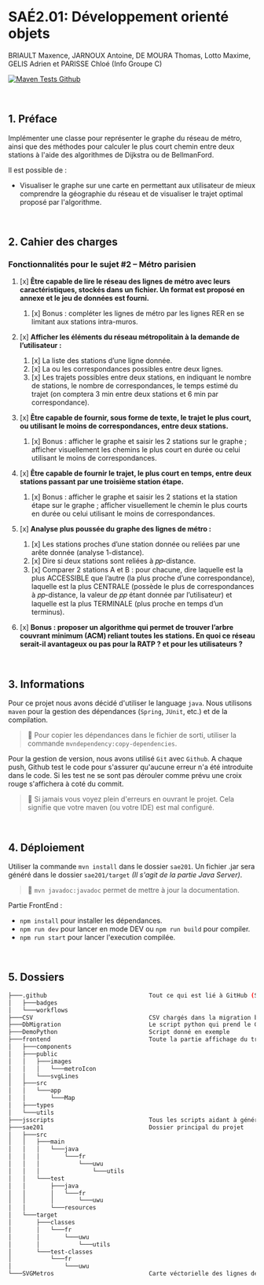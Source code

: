 # SAÉ2.01: Développement orienté objets</h1>
BRIAULT Maxence, JARNOUX Antoine, DE MOURA Thomas, Lotto Maxime, GELIS Adrien et PARISSE Chloé (Info Groupe C)

[![Maven Tests Github](https://github.com/UUUUUwUUUUU/SAE2.01-DevObjet/actions/workflows/JAVA_CI.yaml/badge.svg)](https://github.com/UUUUUwUUUUU/SAE2.01-DevObjet/actions/workflows/JAVA_CI.yaml)

&nbsp;

## 1. Préface

Implémenter une classe pour représenter le graphe du réseau
de métro, ainsi que des méthodes pour calculer le plus court chemin
entre deux stations à l'aide des algorithmes de Dijkstra ou de BellmanFord.

Il est possible de :

* Visualiser le graphe sur une carte en permettant aux utilisateur de mieux comprendre la géographie du réseau et de visualiser le trajet optimal proposé par l'algorithme.

&nbsp;

## 2. Cahier des charges

### Fonctionnalités pour le sujet #2 – Métro parisien

1. [x] **Être capable de lire le réseau des lignes de métro avec leurs caractéristiques, stockés dans un fichier. Un format est proposé en annexe et le jeu de données est fourni.**
    1. [x] Bonus : compléter les lignes de métro par les lignes RER en se limitant aux stations intra-muros.

2. [x] **Afficher les éléments du réseau métropolitain à la demande de l’utilisateur :**
    1. [x] La liste des stations d’une ligne donnée.
    2. [x] La ou les correspondances possibles entre deux lignes.
    3. [x] Les trajets possibles entre deux stations, en indiquant le nombre de stations, le nombre de correspondances, le temps estimé du trajet (on comptera 3 min entre deux stations et 6 min par correspondance).

3. [x] **Être capable de fournir, sous forme de texte, le trajet le plus court, ou utilisant le moins de correspondances, entre deux stations.**
    1. [x] Bonus : afficher le graphe et saisir les 2 stations sur le graphe ; afficher visuellement les chemins le plus court en durée ou celui utilisant le moins de correspondances.

4. [x] **Être capable de fournir le trajet, le plus court en temps, entre deux stations passant par une troisième station étape.**
    1. [x] Bonus : afficher le graphe et saisir les 2 stations et la station étape sur le graphe ; afficher visuellement le chemin le plus courts en durée ou celui utilisant le moins de correspondances.

5. [x] **Analyse plus poussée du graphe des lignes de métro :**
    1. [x] Les stations proches d’une station donnée ou reliées par une arête donnée (analyse 1-distance).
    2. [x] Dire si deux stations sont reliées à 𝑝𝑝-distance.
    3. [x] Comparer 2 stations A et B : pour chacune, dire laquelle est la plus ACCESSIBLE que l’autre (la plus proche d’une correspondance), laquelle est la plus CENTRALE (possède le plus de correspondances à 𝑝𝑝-distance, la valeur de 𝑝𝑝 étant donnée par l’utilisateur) et laquelle est la plus TERMINALE (plus proche en temps d’un terminus).

6. [x] **Bonus : proposer un algorithme qui permet de trouver l’arbre couvrant minimum (ACM) reliant toutes les stations. En quoi ce réseau serait-il avantageux ou pas pour la RATP ? et pour les utilisateurs ?**

&nbsp;

## 3. Informations

Pour ce projet nous avons décidé d'utiliser le language `java`. Nous utilisons `maven` pour la gestion des dépendances (`Spring`, `JUnit`, etc.) et de la compilation.

> 📌 Pour copier les dépendances dans le fichier de sorti, utiliser la commande `mvndependency:copy-dependencies`.

Pour la gestion de version, nous avons utilisé `Git` avec `Github`. A chaque push, Github test le code pour s'assurer qu'aucune erreur n'a été introduite dans le code. Si les test ne se sont pas dérouler comme prévu une croix rouge s'affichera à coté du commit.

> 📌 Si jamais vous voyez plein d'erreurs en ouvrant le projet. Cela signifie que votre maven (ou votre IDE) est mal configuré.

&nbsp;

## 4. Déploiement

Utiliser la commande `mvn install` dans le dossier `sae201`. Un fichier .jar sera généré dans le dossier `sae201/target` *(Il s'agit de la partie Java Server)*.

> 📌 `mvn javadoc:javadoc` permet de mettre à jour la documentation.

Partie FrontEnd :

* `npm install` pour installer les dépendances.
* `npm run dev` pour lancer en mode DEV ou `npm run build` pour compiler.
* `npm run start` pour lancer l'execution compilée.

&nbsp;

## 5. Dossiers

```bash
├───.github                             Tout ce qui est lié à GitHub (Scripts Auto et badges)
│   ├───badges
│   └───workflows
├───CSV                                 CSV chargés dans la migration base de données
├───DbMigration                         Le script python qui prend le CSV et génere la BDD
├───DemoPython                          Script donné en exemple
├───frontend                            Toute la partie affichage du trajet
│   ├───components
│   ├───public
│   │   ├───images
│   │   │   └───metroIcon
│   │   └───svgLines
│   ├───src
│   │   └───app
│   │       └───Map
│   ├───types
│   └───utils
├───jsscripts                           Tous les scripts aidant à générer la carte
├───sae201                              Dossier principal du projet
│   ├───src
│   │   ├───main
│   │   │   └───java
│   │   │       └───fr
│   │   │           └───uwu
│   │   │               └───utils
│   │   └───test
│   │       ├───java
│   │       │   └───fr
│   │       │       └───uwu
│   │       └───resources
│   └───target
│       ├───classes
│       │   └───fr
│       │       └───uwu
│       │           └───utils
│       └───test-classes
│           └───fr
│               └───uwu
└───SVGMetros                           Carte véctorielle des lignes de métro et RER
```
